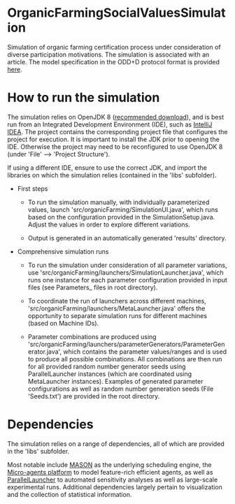 # OrganicFarmingSocialValuesSimulation
Simulation of organic farming certification process under consideration of diverse participation motivations. The simulation is associated with an article. The model specification in the ODD+D protocol format is provided [here](https://github.com/chrfrantz/OrganicFarmingSocialValuesSimulation/blob/main/documentation/Organic%20Farming%20Participant%20Motives%20Model%20ODD%26D%20Protocol.pdf).

# How to run the simulation

The simulation relies on OpenJDK 8 ([recommended download](https://adoptium.net/temurin/releases/?version=8)), and is best run from an Integrated Development Environment (IDE), such as [IntelliJ IDEA](https://www.jetbrains.com/idea/). The project contains the corresponding project file that configures the project for execution. It is important to install the JDK prior to opening the IDE. Otherwise the project may need to be reconfigured to use OpenJDK 8 (under 'File' --> 'Project Structure').

If using a different IDE, ensure to use the correct JDK, and import the libraries on which the simulation relies (contained in the 'libs' subfolder).

* First steps

  * To run the simulation manually, with individually parameterized values, launch 'src/organicFarming/SimulationUI.java', which runs based on the configuration provided in the SimulationSetup.java. Adjust the values in order to explore different variations.

  * Output is generated in an automatically generated 'results' directory.

* Comprehensive simulation runs

  * To run the simulation under consideration of all parameter variations, use 'src/organicFarming/launchers/SimulationLauncher.java', which runs one instance for each parameter configuration provided in input files (see Parameters_ files in root directory). 

  * To coordinate the run of launchers across different machines, 'src/organicFarming/launchers/MetaLauncher.java' offers the opportunity to separate simulation runs for different machines (based on Machine IDs).

  * Parameter combinations are produced using 'src/organicFarming/launchers/parameterGenerators/ParameterGenerator.java', which contains the parameter values/ranges and is used to produce all possible combinations. All combinations are then run for all provided random number generator seeds using ParallelLauncher instances (which are coordinated using MetaLauncher instances). Examples of generated parameter configurations as well as random number generation seeds (File 'Seeds.txt') are provided in the root directory.

# Dependencies

The simulation relies on a range of dependencies, all of which are provided in the 'libs' subfolder.

Most notable include [MASON](https://cs.gmu.edu/~eclab/projects/mason/) as the underlying scheduling engine, the [Micro-agents platform](https://github.com/micro-agents/micro-agents) to model feature-rich efficient agents, as well as [ParallelLauncher](https://github.com/chrfrantz/ParallelLauncher) to automated sensitivity analyses as well as large-scale experimental runs. Additional dependencies largely pertain to visualization and the collection of statistical information. 
